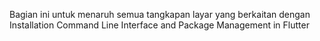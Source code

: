 Bagian ini untuk menaruh semua tangkapan layar yang berkaitan dengan Installation Command Line Interface and Package Management in Flutter
